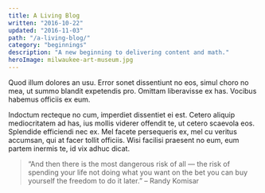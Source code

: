 ```yaml
---
title: A Living Blog
written: "2016-10-22"
updated: "2016-11-03"
path: "/a-living-blog/"
category: "beginnings"
description: "A new beginning to delivering content and math."
heroImage: milwaukee-art-museum.jpg
---
```


Quod illum dolores an usu. Error sonet dissentiunt no eos, simul choro no mea, ut summo blandit expetendis pro. Omittam liberavisse ex has. Vocibus habemus officiis ex eum.

Indoctum recteque no cum, imperdiet dissentiet ei est. Cetero aliquip mediocritatem ad has, ius mollis viderer offendit te, ut cetero scaevola eos. Splendide efficiendi nec ex. Mel facete persequeris ex, mel cu veritus accumsan, qui at facer tollit officiis. Wisi facilisi praesent no eum, eum partem inermis te, id vix adhuc dicat.

> “And then there is the most dangerous risk of all — the risk of spending your life not doing what you want on the bet you can buy yourself the freedom to do it later.”
> – Randy Komisar
